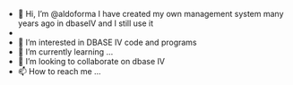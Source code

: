 - 👋 Hi, I’m @aldoforma I have created my own management system many years ago in dbaseIV and I still use it
- 
- 👀 I’m interested in DBASE IV code and programs 
- 🌱 I’m currently learning ...
- 💞️ I’m looking to collaborate on dbase IV 
- 📫 How to reach me ...

<!---
aldoforma/aldoforma is a ✨ special ✨ repository because its `README.md` (this file) appears on your GitHub profile.
You can click the Preview link to take a look at your changes.
--->
